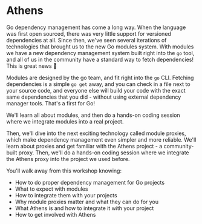 # Athens

Go dependency management has come a long way. When the language was first open sourced, there was very
little support for versioned dependencies at all. Since then, we've seen several iterations of technologies that brought us to the new Go modules system. With modules we have a new dependency management system built right into the `go` tool, and all of us in the community have a standard way to fetch dependencies! This is great news :tada:

Modules are designed by the go team, and fit right into the `go` CLI. Fetching dependencies is a simple `go get` away, and you can check in a file next to your source code, and everyone else will build your code with the exact same dependencies that you did - without using external dependency manager tools. That's a first for Go!

We'll learn all about modules, and then do a hands-on coding session where we integrate modules into a real project.

Then, we'll dive into the next exciting technology called module proxies, which make dependency management even simpler and more reliable. We'll learn about proxies and get familiar with the Athens project - a community-built proxy. Then, we'll do a hands-on coding session where we integrate the Athens proxy into the project we used before.

You'll walk away from this workshop knowing:

- How to do proper dependency management for Go projects
- What to expect with modules
- How to integrate them with your projects
- Why module proxies matter and what they can do for you
- What Athens is and how to integrate it with your project
- How to get involved with Athens

